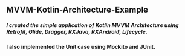 ## MVVM-Kotlin-Architecture-Example


#####  I created the simple application of Kotlin MVVM Architecture using Retrofit, Glide, Dragger, RXJava, RXAndroid, Lifecycle.

#### I also implemented the Unit case using Mockito and JUnit.
